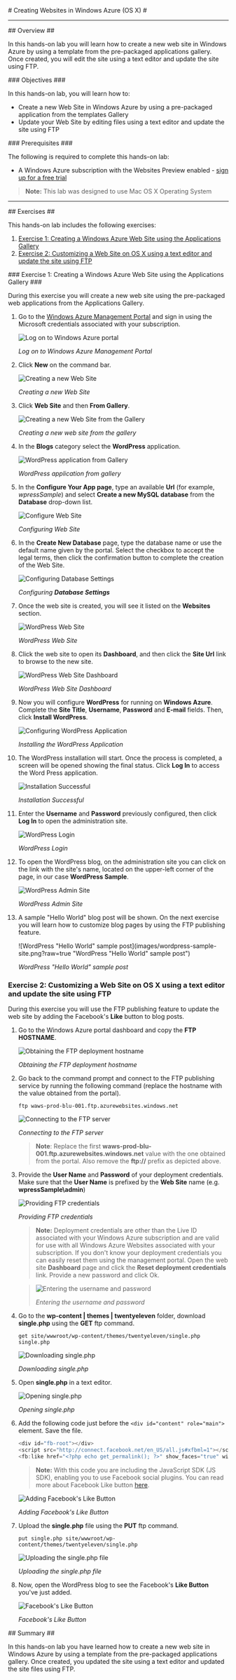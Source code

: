 <a name="Title" />
# Creating Websites in Windows Azure (OS X) #

---
<a name="Overview" />
## Overview ##

In this hands-on lab you will learn how to create a new web site in Windows Azure by using a template from the pre-packaged applications gallery. Once created, you will edit the site using a text editor and update the site using FTP.

<a name="Objectives" />
### Objectives ###

In this hands-on lab, you will learn how to:

* Create a new Web Site in Windows Azure by using a pre-packaged application from the templates Gallery
* Update your Web Site by editing files using a text editor and update the site using FTP

<a name="Prerequisites" />
### Prerequisites ###

The following is required to complete this hands-on lab:

- A Windows Azure subscription with the Websites Preview enabled - [sign up for a free trial](http://aka.ms/WATK-FreeTrial)

> **Note:** This lab was designed to use Mac OS X Operating System

---

<a name="Exercises" />
## Exercises ##

This hands-on lab includes the following exercises:

1. [Exercise 1: Creating a Windows Azure Web Site using the Applications Gallery](#Exercise1)
1. [Exercise 2: Customizing a Web Site on OS X using a text editor and update the site using FTP](#Exercise2)

<a name="Exercise1" />
### Exercise 1: Creating a Windows Azure Web Site using the Applications Gallery ###

During this exercise you will create a new web site using the pre-packaged web applications from the Applications Gallery.

1. Go to the [Windows Azure Management Portal](https://manage.windowsazure.com/) and sign in using the Microsoft credentials associated with your subscription.

	![Log on to Windows Azure portal](images/login.png?raw=true "Log on to Windows Azure portal")

	_Log on to Windows Azure Management Portal_

1. Click **New** on the command bar.

	![Creating a new Web Site](images/new-website.png?raw=true "Creating a new Web Site")

	_Creating a new Web Site_

1. Click **Web Site** and then **From Gallery**.

	![Creating a new Web Site from the Gallery](images/new-web-site-from-the-gallery.png?raw=true "Creating a new Web Site from the Gallery")

	_Creating a new web site from the gallery_

1. In the **Blogs** category select the **WordPress** application.

	![WordPress application from Gallery](images/wordpress-application.png?raw=true "WordPress application from Gallery")

	_WordPress application from gallery_

1. In the **Configure Your App page**, type an available **Url** (for example, _wpressSample_) and select **Create a new MySQL database** from the **Database** drop-down list. 

	![Configure Web Site](images/web-site-settings.png?raw=true "Configure Web Site")

	_Configuring Web Site_

1. In the **Create New Database** page, type the database name or use the default name given by the portal. Select the checkbox to accept the legal terms, then click the confirmation button to complete the creation of the Web Site.

	![Configuring Database Settings](images/database-settings.png?raw=true "Configuring Database Settings")

	_Configuring **Database Settings**_

1. Once the web site is created, you will see it listed on the **Websites** section.

	![WordPress Web Site](images/wordpress-web-site.png?raw=true "WordPress Web Site")

	_WordPress Web Site_

1. Click the web site to open its **Dashboard**, and then click the **Site Url** link to browse to the new site.

	![WordPress Web Site Dashboard](images/wordpress-web-site-administration.png?raw=true "WordPress Web Site Dashboard")

	_WordPress Web Site Dashboard_

1. Now you will configure **WordPress** for running on **Windows Azure**. Complete the **Site Title**, **Username**, **Password** and **E-mail** fields. Then, click **Install WordPress**.

	![Configuring WordPress Application](images/configuring-wordpress-application.png?raw=true "WordPress Web Site Administration")

	_Installing the WordPress Application_

1. The WordPress installation will start. Once the process is completed, a screen will be opened showing the final status. Click **Log In** to access the Word Press application.

	![Installation Successful](images/wordpress-installation-success.png?raw=true "Installation Successful")

	_Installation Successful_

1. Enter the **Username** and **Password** previously configured, then click **Log In** to open the administration site.

	![WordPress Login](images/wordpress-login-screen.png?raw=true "WordPress Login")
	
	_WordPress Login_

1. To open the WordPress blog, on the administration site you can click on the link with the site's name, located on the upper-left corner of the page, in our case **WordPress Sample**. 

	![WordPress Admin Site](images/wordpress-sample-admin.png?raw=true "WordPress Admin Site")

	_WordPress Admin Site_

1. A sample "Hello World" blog post will be shown. On the next exercise you will learn how to customize blog pages by using the FTP publishing feature.

	![WordPress "Hello World" sample post](images/wordpress-sample-site.png?raw=true "WordPress "Hello World" sample post")

	_WordPress "Hello World" sample post_

<a name="Exercise2"></a>
### Exercise 2: Customizing a Web Site on OS X using a text editor and update the site using FTP ###

During this exercise you will use the FTP publishing feature to update the web site by adding the Facebook's **Like** button to blog posts.

1. Go to the Windows Azure portal dashboard and copy the **FTP HOSTNAME**.
	
	![Obtaining the FTP deployment hostname](images/ftp-hostname.png?raw=true "Obtaining the FTP deployment hostname")

	_Obtaining the FTP deployment hostname_

1. Go back to the command prompt and connect to the FTP publishing service by running the following command (replace the hostname with the value obtained from the portal).

	````CommandPrompt
	ftp waws-prod-blu-001.ftp.azurewebsites.windows.net
	````	
	
	![Connecting to the FTP server](images/ftp-connect.png?raw=true "Connecting to the FTP server")

	_Connecting to the FTP server_
		
	>**Note**: Replace the first **waws-prod-blu-001.ftp.azurewebsites.windows.net** value with the one obtained from the portal. Also remove the **ftp://** prefix as depicted above.

1. Provide the **User Name** and **Password** of your deployment credentials. Make sure that the **User Name** is prefixed by the **Web Site** name (e.g. **wpressSample\admin**)

	![Providing FTP credentials](images/ftp-user-pass.png?raw=true "Providing FTP credentials") 

	_Providing FTP credentials_
	
	> **Note:** Deployment credentials are other than the Live ID associated with your Windows Azure subscription and are valid for use with all Windows Azure Websites associated with your subscription. If you don't know your deployment credentials you can easily reset them using the management portal. Open the web site **Dashboard** page and click the **Reset deployment credentials** link. Provide a new password and click Ok.

	>
	>![Entering the username and password](images/deployment-credentials.png?raw=true "Setting the user name and password")
	>
	>_Entering the username and password_

1. Go to the **wp-content | themes | twentyeleven** folder, download **single.php** using the **GET** ftp command.

   ````CommandPrompt
   get site/wwwroot/wp-content/themes/twentyeleven/single.php single.php
   ```` 

   ![Downloading single.php](images/ftp-download-single.png?raw=true "Downloading single.php")

   _Downloading single.php_

1. Open **single.php** in a text editor.

	![Opening single.php](images/textedit-edit-single.png?raw=true "Opening single.php")

	_Opening single.php_

1. Add the following code just before the `<div id="content" role="main">` element. Save the file.

	````JavaScript
	<div id="fb-root"></div>
	<script src="http://connect.facebook.net/en_US/all.js#xfbml=1"></script>
	<fb:like href="<?php echo get_permalink(); ?>" show_faces="true" width="450"></fb:like>
	````

	>**Note:** With this code you are including the JavaScript SDK (JS SDK), enabling you to use Facebook social plugins.
	> You can read more about Facebook Like button [here](http://developers.facebook.com/docs/reference/plugins/like/).
	
	![Adding Facebook's Like Button](images/single-fbsdk.png?raw=true "Adding Facebook's Like Button")
	
	_Adding Facebook's Like Button_


1. Upload the **single.php** file using the **PUT** ftp command.

	````CommandPrompt
	put single.php site/wwwroot/wp-content/themes/twentyeleven/single.php
	````

	![Uploading the single.php file](images/ftp-put.png?raw=true "Uploading the single.php file")

	_Uploading the single.php file_

1. Now, open the WordPress blog to see the Facebook's **Like Button** you've just added.

	![Facebook's Like Button](images/wordpress-fb-like-button.png?raw=true "Facebook's Like Button")

	_Facebook's Like Button_
	
<a name="Summary" />
## Summary ##

In this hands-on lab you have learned how to create a new web site in Windows Azure by using a template from the pre-packaged applications gallery. Once created, you updated the site using a text editor and updated the site files using FTP.
